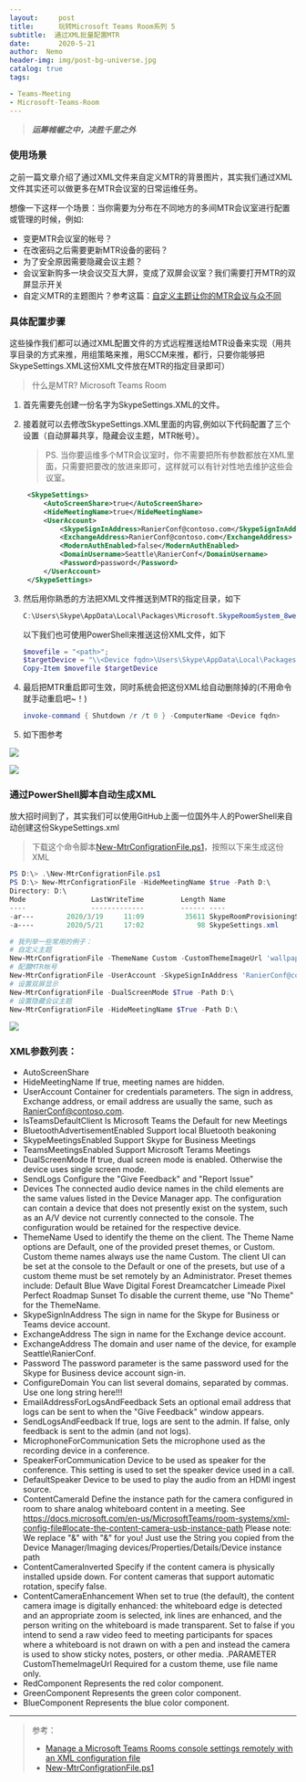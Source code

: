 ```yaml
---
layout:     post
title:      玩转Microsoft Teams Room系列 5
subtitle:  通过XML批量配置MTR
date:       2020-5-21
author:  Nemo
header-img: img/post-bg-universe.jpg
catalog: true
tags:

- Teams-Meeting
- Microsoft-Teams-Room
---
```


> ***运筹帷幄之中，决胜千里之外***

### 使用场景

之前一篇文章介绍了通过XML文件来自定义MTR的背景图片，其实我们通过XML文件其实还可以做更多在MTR会议室的日常运维任务。

想像一下这样一个场景：当你需要为分布在不同地方的多间MTR会议室进行配置或管理的时候，例如:

- 变更MTR会议室的帐号？
- 在改密码之后需要更新MTR设备的密码？
- 为了安全原因需要隐藏会议主题？
- 会议室新购多一块会议交互大屏，变成了双屏会议室？我们需要打开MTR的双屏显示开关
- 自定义MTR的主题图片？参考这篇：[自定义主题让你的MTR会议与众不同](https://blog.51cto.com/nemotan/2488229)

### 具体配置步骤

这些操作我们都可以通过XML配置文件的方式远程推送给MTR设备来实现（用共享目录的方式来推，用组策略来推，用SCCM来推，都行，只要你能够把SkypeSettings.XML这份XML文件放在MTR的指定目录即可）

> 什么是MTR? Microsoft Teams Room

1. 首先需要先创建一份名字为SkypeSettings.XML的文件。

2. 接着就可以去修改SkypeSettings.XML里面的内容,例如以下代码配置了三个设置（自动屏幕共享，隐藏会议主题，MTR帐号）。

   > PS. 当你要运维多个MTR会议室时，你不需要把所有参数都放在XML里面，只需要把要改的放进来即可，这样就可以有针对性地去维护这些会议室。

   

   ```xml
    <SkypeSettings>
        <AutoScreenShare>true</AutoScreenShare>
        <HideMeetingName>true</HideMeetingName>
        <UserAccount>
            <SkypeSignInAddress>RanierConf@contoso.com</SkypeSignInAddress>
            <ExchangeAddress>RanierConf@contoso.com</ExchangeAddress>
            <ModernAuthEnabled>false</ModernAuthEnabled>
            <DomainUsername>Seattle\RanierConf</DomainUsername>
            <Password>password</Password>
        </UserAccount>
    </SkypeSettings>
   ```


3. 然后用你熟悉的方法把XML文件推送到MTR的指定目录，如下

    ```powershell
    C:\Users\Skype\AppData\Local\Packages\Microsoft.SkypeRoomSystem_8wekyb3d8bbwe\LocalState
    ```

    以下我们也可使用PowerShell来推送这份XML文件，如下

    ```powershell
    $movefile = "<path>";
    $targetDevice = "\\<Device fqdn>\Users\Skype\AppData\Local\Packages\Microsoft.SkypeRoomSystem_8wekyb3d8bbwe\LocalState\SkypeSettings.xml"; 
    Copy-Item $movefile $targetDevice
    ```

4. 最后把MTR重启即可生效，同时系统会把这份XML给自动删除掉的(不用命令就手动重启吧~！)

   ```powershell
   invoke-command { Shutdown /r /t 0 } -ComputerName <Device fqdn>
   ```
5. 如下图参考

![](https://raw.githubusercontent.com/tangx007/tangx007.github.io/master/img/20200521161050.png)

![](https://raw.githubusercontent.com/tangx007/tangx007.github.io/master/img/20200521161144.png)

### 通过PowerShell脚本自动生成XML

放大招时间到了，其实我们可以使用GitHub上面一位国外牛人的PowerShell来自动创建这份SkypeSettings.xml

> 下载这个命令脚本[New-MtrConfigrationFile.ps1](https://gist.github.com/jhochwald/7407bc208da4c68cb466ad911a1b68b7)，按照以下来生成这份XML

```powershell
PS D:\> .\New-MtrConfigrationFile.ps1
PS D:\> New-MtrConfigrationFile -HideMeetingName $true -Path D:\                               PS D:\> dir Skype*                                                                             
Directory: D:\
Mode                LastWriteTime         Length Name
----                -------------         ------ ----
-ar---        2020/3/19     11:09          35611 SkypeRoomProvisioningScript.ps1
-a----        2020/5/21     17:02             98 SkypeSettings.xml

# 我列举一些常用的例子：
# 自定义主题
New-MtrConfigrationFile -ThemeName Custom -CustomThemeImageUrl 'wallpaper.jpg' -RedComponent 100 -BlueComponent 100 -GreenComponent 100 -Path D:\
# 配置MTR帐号
New-MtrConfigrationFile -UserAccount -SkypeSignInAddress 'RanierConf@contoso.com' -ExchangeAddress 'RanierConf@contoso.com' -DomainUsername 'Seattle\RanierConf' -Password 'password' -ConfigureDomain 'domain1, domain2' -Path D:\
# 设置双屏显示
New-MtrConfigrationFile -DualScreenMode $True -Path D:\
# 设置隐藏会议主题
New-MtrConfigrationFile -HideMeetingName $True -Path D:\
```

![](https://raw.githubusercontent.com/tangx007/tangx007.github.io/master/img/20200521170444.png)

### XML参数列表：

- AutoScreenShare
- HideMeetingName
   If true, meeting names are hidden.
- UserAccount
   Container for credentials parameters. The sign in address, Exchange address, or email address are usually the same, such as RanierConf@contoso.com.
- IsTeamsDefaultClient
   Is Microsoft Teams the Default for new Meetings
- BluetoothAdvertisementEnabled
   Support local Bluetooth beakoning
- SkypeMeetingsEnabled
   Support Skype for Business Meetings
- TeamsMeetingsEnabled
   Support Microsoft Terams Meetings
- DualScreenMode
   If true, dual screen mode is enabled. Otherwise the device uses single screen mode.
- SendLogs
   Configure the "Give Feedback" and "Report Issue"
- Devices
   The connected audio device names in the child elements are the same values listed in the Device Manager app.
   The configuration can contain a device that does not presently exist on the system, such as an A/V device not currently connected to the console.
   The configuration would be retained for the respective device.
- ThemeName
   Used to identify the theme on the client. The Theme Name options are Default, one of the provided preset themes, or Custom.
   Custom theme names always use the name Custom.
   The client UI can be set at the console to the Default or one of the presets, but use of a custom theme must be set remotely by an Administrator.
   Preset themes include:
   Default
   Blue Wave
   Digital Forest
   Dreamcatcher
   Limeade
   Pixel Perfect
   Roadmap
   Sunset
   To disable the current theme, use "No Theme" for the ThemeName.
- SkypeSignInAddress
   The sign in name for the Skype for Business or Teams device account.
- ExchangeAddress
   The sign in name for the Exchange device account.
- ExchangeAddress
   The domain and user name of the device, for example Seattle\RanierConf.
- Password
   The password parameter is the same password used for the Skype for Business device account sign-in.
- ConfigureDomain
   You can list several domains, separated by commas.
   Use one long string here!!!
- EmailAddressForLogsAndFeedback
   Sets an optional email address that logs can be sent to when the "Give Feedback" window appears.
- SendLogsAndFeedback
   If true, logs are sent to the admin. If false, only feedback is sent to the admin (and not logs).
- MicrophoneForCommunication
   Sets the microphone used as the recording device in a conference.
- SpeakerForCommunication
   Device to be used as speaker for the conference. This setting is used to set the speaker device used in a call.
- DefaultSpeaker
   Device to be used to play the audio from an HDMI ingest source.
- ContentCameraId
   Define the instance path for the camera configured in room to share analog whiteboard content in a meeting.
   See https://docs.microsoft.com/en-us/MicrosoftTeams/room-systems/xml-config-file#locate-the-content-camera-usb-instance-path
   Please note: We replace "&" with "&amp;" for you!
   Just use the String you copied from the Device Manager/Imaging devices/Properties/Details/Device instance path
- ContentCameraInverted
   Specify if the content camera is physically installed upside down. For content cameras that support automatic rotation, specify false.
- ContentCameraEnhancement
   When set to true (the default), the content camera image is digitally enhanced: the whiteboard edge is detected and an appropriate zoom is selected, ink lines are enhanced, and the person writing on the whiteboard is made transparent.
   Set to false if you intend to send a raw video feed to meeting participants for spaces where a whiteboard is not drawn on with a pen and instead the camera is used to show sticky notes, posters, or other media.
.PARAMETER CustomThemeImageUrl
   Required for a custom theme, use file name only.
- RedComponent
   Represents the red color component.
- GreenComponent
   Represents the green color component.
- BlueComponent
   Represents the blue color component.

---


> 参考：
>
> - [Manage a Microsoft Teams Rooms console settings remotely with an XML configuration file](https://docs.microsoft.com/zh-cn/MicrosoftTeams/rooms/xml-config-file) 
> - [New-MtrConfigrationFile.ps1](https://gist.github.com/jhochwald/7407bc208da4c68cb466ad911a1b68b7)

